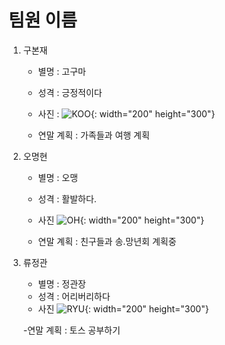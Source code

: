 # 팀원 이름
1. 구본재 
    - 별명 : 고구마
    - 성격 : 긍정적이다
    - 사진 : 
            ![KOO](https://github.com/quickview/ssafy_daejeon_4_6/blob/master/img/koo.jpg){: width="200" height="300"}
    
    - 연말 계획 : 가족들과 여행 계획
2. 오명현 
    - 별명 : 오맹
    - 성격 : 활발하다.
    - 사진 
            ![OH](https://github.com/quickview/ssafy_daejeon_4_6/blob/master/img/oh.png){: width="200" height="300"}
    
    - 연말 계획 : 친구들과 송.망년회 계획중
3. 류정관 
    - 별명 : 정관장
    - 성격 : 어리버리하다
    - 사진 
            ![RYU](https://github.com/quickview/ssafy_daejeon_4_6/blob/master/img/ryu.jpg){: width="200" height="300"}
    
    
    -연말 계획 : 토스 공부하기
